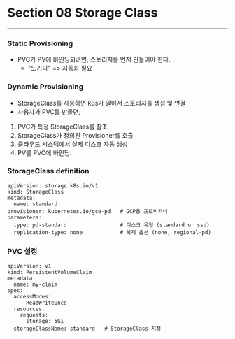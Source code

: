 # Section 08 Storage Class

---
### Static Provisioning
- PVC가 PV에 바인딩되려면, 스토리지를 먼저 만들어야 한다.
  - "노가다" => 자동화 필요

### Dynamic Provisioning
- StorageClass를 사용하면 k8s가 알아서 스토리지를 생성 및 연결
- 사용자가 PVC를 만들면,
1. PVC가 특정 StorageClass를 참조
2. StorageClass가 정의된 Provisioner를 호출
3. 클라우드 시스템에서 실제 디스크 자동 생성
4. PV를 PVC에 바인딩.

### StorageClass definition
~~~
apiVersion: storage.k8s.io/v1
kind: StorageClass
metadata:
  name: standard
provisioner: kubernetes.io/gce-pd   # GCP용 프로비저너
parameters:
  type: pd-standard                 # 디스크 유형 (standard or ssd)
  replication-type: none            # 복제 옵션 (none, regional-pd)
~~~

### PVC 설정
~~~
apiVersion: v1
kind: PersistentVolumeClaim
metadata:
  name: my-claim
spec:
  accessModes:
    - ReadWriteOnce
  resources:
    requests:
      storage: 5Gi
  storageClassName: standard   # StorageClass 지정
~~~